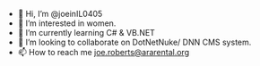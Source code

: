 - 👋 Hi, I’m @joeinIL0405
- 👀 I’m interested in women.
- 🌱 I’m currently learning C# & VB.NET
- 💞️ I’m looking to collaborate on DotNetNuke/ DNN CMS system.
- 📫 How to reach me joe.roberts@ararental.org

<!---
joeinIL0405/joeinIL0405 is a ✨ special ✨ repository because its `README.md` (this file) appears on your GitHub profile.
You can click the Preview link to take a look at your changes.
--->
